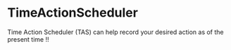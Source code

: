# TimeActionScheduler
Time Action Scheduler (TAS) can help record your desired action as of the present time !!
